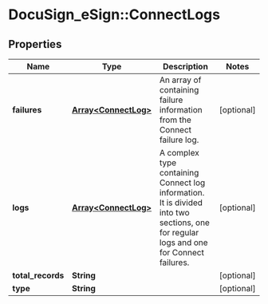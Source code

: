 # DocuSign_eSign::ConnectLogs

## Properties
Name | Type | Description | Notes
------------ | ------------- | ------------- | -------------
**failures** | [**Array&lt;ConnectLog&gt;**](ConnectLog.md) | An array of containing failure information from the Connect failure log. | [optional] 
**logs** | [**Array&lt;ConnectLog&gt;**](ConnectLog.md) | A complex type containing Connect log information. It is divided into two sections, one for regular logs and one for Connect failures.  | [optional] 
**total_records** | **String** |  | [optional] 
**type** | **String** |  | [optional] 


